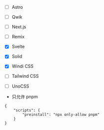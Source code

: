 - [ ] Astro
- [ ] Qwik
- [ ] Next.js
- [ ] Remix
- [x] Svelte
- [x] Solid

- [x] Windi CSS
- [ ] Tailwind CSS
- [ ] UnoCSS

- 只允许 pnpm

```
{
    "scripts": {
        "preinstall": "npx only-allow pnpm"
    }
}
```
